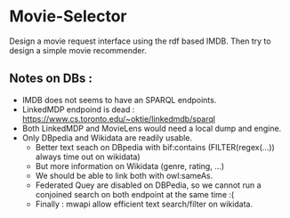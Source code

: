 # Movie-Selector
Design a movie request interface using the rdf based IMDB. Then try to design a simple movie recommender.

## Notes on DBs :
- IMDB does not seems to have an SPARQL endpoints.
- LinkedMDP endpoind is dead : https://www.cs.toronto.edu/~oktie/linkedmdb/sparql
- Both LinkedMDP and MovieLens would need a local dump and engine.
- Only DBpedia and Wikidata are readily usable.
    - Better text seach on DBpedia with bif:contains (FILTER(regex(...)) always time out on wikidata)
    - But more information on Wikidata (genre, rating, ...)
    - We should be able to link both with owl:sameAs.
    - Federated Quey are disabled on DBPedia, so we cannot run a conjoined search on both endpoint at the same time :(
    - Finally : mwapi allow efficient text search/filter on wikidata.
